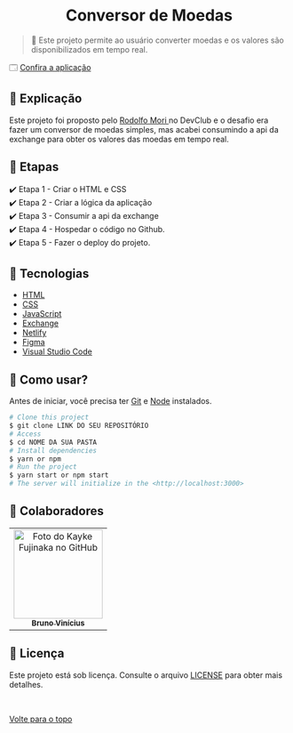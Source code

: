 <h1 align="center">Conversor de Moedas</h1>

> 🔎 Este projeto permite ao usuário converter moedas e os valores são disponibilizados em tempo real.

🗔 <a href="https://dev-convert-money.netlify.app" target="_blank"> Confira a aplicação </a> <br>

## :page_facing_up: Explicação

Este projeto foi proposto pelo <a href="https://www.linkedin.com/in/rodolfomori/"> Rodolfo Mori </a> no DevClub e o desafio era fazer um conversor de moedas simples, mas acabei consumindo a api da exchange para obter os valores das moedas em tempo real.

## 🎯 Etapas

:heavy_check_mark: Etapa 1 - Criar o HTML e CSS <br>
:heavy_check_mark: Etapa 2 - Criar a lógica da aplicação <br>
:heavy_check_mark: Etapa 3 - Consumir a api da exchange <br>
:heavy_check_mark: Etapa 4 - Hospedar o código no Github. <br>
:heavy_check_mark: Etapa 5 - Fazer o deploy do projeto. <br>

## 🚀 Tecnologias

- [HTML](https://developer.mozilla.org/pt-BR/docs/Web/HTML)
- [CSS](https://www.w3schools.com/css/)
- [JavaScript](https://developer.mozilla.org/pt-BR/docs/Web/JavaScript)
- [Exchange](https://www.exchangerate-api.com)
- [Netlify](https://www.netlify.com)
- [Figma](https://www.figma.com)
- [Visual Studio Code](https://code.visualstudio.com)

## :closed_book: Como usar?

Antes de iniciar, você precisa ter [Git](https://git-scm.com) e [Node](https://nodejs.org/en/) instalados.

```bash
# Clone this project
$ git clone LINK DO SEU REPOSITÓRIO
# Access
$ cd NOME DA SUA PASTA
# Install dependencies
$ yarn or npm
# Run the project
$ yarn start or npm start
# The server will initialize in the <http://localhost:3000>
```

## 🤝 Colaboradores

<table>
  <tr>
    <td align="center">
      <a href="https://github.com/brunowzz">
        <img src="https://avatars.githubusercontent.com/u/94939630?v=4" width="160px;" alt="Foto do Kayke Fujinaka no GitHub"/><br>
        <sub>
          <b>Bruno Vinícius</b>
        </sub>
      </a>
    </td>
  </tr>
</table>

## 📝 Licença

Este projeto está sob licença. Consulte o arquivo [LICENSE](LICENSE.md) para obter mais detalhes.

&#xa0;

<a href="#top">Volte para o topo</a>
